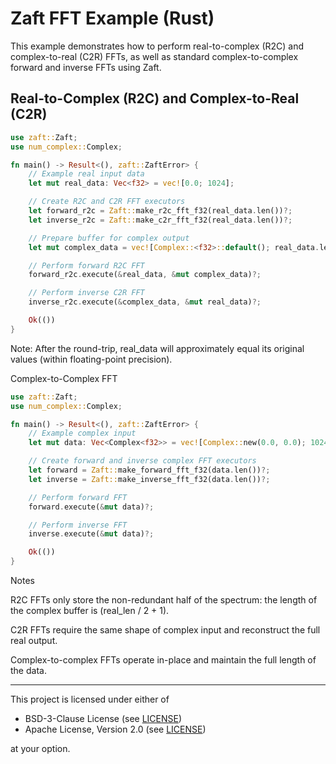 # Zaft FFT Example (Rust)

This example demonstrates how to perform real-to-complex (R2C) and complex-to-real (C2R) FFTs, as well as standard complex-to-complex forward and inverse FFTs using Zaft.

## Real-to-Complex (R2C) and Complex-to-Real (C2R)

```rust
use zaft::Zaft;
use num_complex::Complex;

fn main() -> Result<(), zaft::ZaftError> {
    // Example real input data
    let mut real_data: Vec<f32> = vec![0.0; 1024];

    // Create R2C and C2R FFT executors
    let forward_r2c = Zaft::make_r2c_fft_f32(real_data.len())?;
    let inverse_r2c = Zaft::make_c2r_fft_f32(real_data.len())?;

    // Prepare buffer for complex output
    let mut complex_data = vec![Complex::<f32>::default(); real_data.len() / 2 + 1];

    // Perform forward R2C FFT
    forward_r2c.execute(&real_data, &mut complex_data)?;

    // Perform inverse C2R FFT
    inverse_r2c.execute(&complex_data, &mut real_data)?;

    Ok(())
}
```
Note: After the round-trip, real_data will approximately equal its original values (within floating-point precision).

Complex-to-Complex FFT

```rust
use zaft::Zaft;
use num_complex::Complex;

fn main() -> Result<(), zaft::ZaftError> {
    // Example complex input
    let mut data: Vec<Complex<f32>> = vec![Complex::new(0.0, 0.0); 1024];

    // Create forward and inverse complex FFT executors
    let forward = Zaft::make_forward_fft_f32(data.len())?;
    let inverse = Zaft::make_inverse_fft_f32(data.len())?;

    // Perform forward FFT
    forward.execute(&mut data)?;

    // Perform inverse FFT
    inverse.execute(&mut data)?;

    Ok(())
}
```

Notes

R2C FFTs only store the non-redundant half of the spectrum: the length of the complex buffer is (real_len / 2 + 1).

C2R FFTs require the same shape of complex input and reconstruct the full real output.

Complex-to-complex FFTs operate in-place and maintain the full length of the data.

----

This project is licensed under either of

- BSD-3-Clause License (see [LICENSE](LICENSE.md))
- Apache License, Version 2.0 (see [LICENSE](LICENSE-APACHE.md))

at your option.